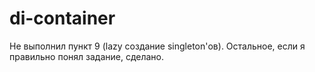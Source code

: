# di-container
Не выполнил пункт 9 (lazy создание singleton'ов). Остальное, если я правильно понял задание, сделано.
